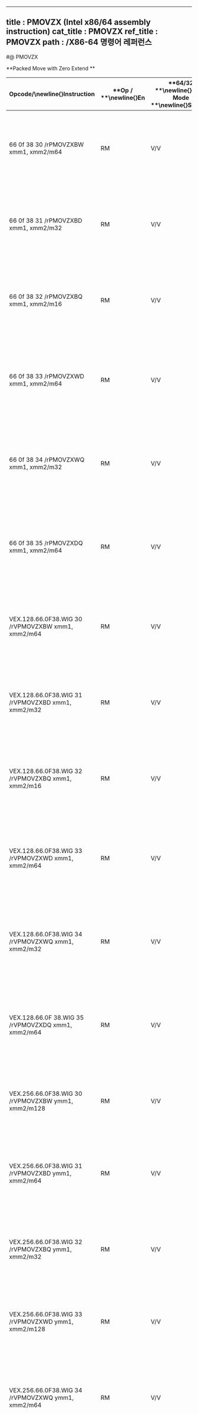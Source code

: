 ----------------------------
title : PMOVZX (Intel x86/64 assembly instruction)
cat_title : PMOVZX
ref_title : PMOVZX
path : /X86-64 명령어 레퍼런스
----------------------------
#@ PMOVZX

**Packed Move with Zero Extend **

|**Opcode/**\newline{}**Instruction**|**Op / **\newline{}**En**|**64/32 **\newline{}**bit Mode **\newline{}**Support**|**CPUID **\newline{}**Feature **\newline{}**Flag**|**Description**|
|------------------------------------|-------------------------|------------------------------------------------------|--------------------------------------------------|---------------|
|66 0f 38 30 /rPMOVZXBW xmm1, xmm2/m64|RM|V/V|SSE4_1|Zero extend 8 packed 8-bit integers in the low 8 bytes of xmm2/m64 to 8 packed 16-bit integers in xmm1.|
|66 0f 38 31 /rPMOVZXBD xmm1, xmm2/m32|RM|V/V|SSE4_1|Zero extend 4 packed 8-bit integers in the low 4 bytes of xmm2/m32 to 4 packed 32-bit integers in xmm1.|
|66 0f 38 32 /rPMOVZXBQ xmm1, xmm2/m16|RM|V/V|SSE4_1|Zero extend 2 packed 8-bit integers in the low 2 bytes of xmm2/m16 to 2 packed 64-bit integers in xmm1.|
|66 0f 38 33 /rPMOVZXWD xmm1, xmm2/m64|RM|V/V|SSE4_1|Zero extend 4 packed 16-bit integers in the low 8 bytes of xmm2/m64 to 4 packed 32-bit integers in xmm1.|
|66 0f 38 34 /rPMOVZXWQ xmm1, xmm2/m32|RM|V/V|SSE4_1|Zero extend 2 packed 16-bit integers in the low 4 bytes of xmm2/m32 to 2 packed 64-bit integers in xmm1.|
|66 0f 38 35 /rPMOVZXDQ xmm1, xmm2/m64|RM|V/V|SSE4_1|Zero extend 2 packed 32-bit integers in the low 8 bytes of xmm2/m64 to 2 packed 64-bit integers in xmm1.|
|VEX.128.66.0F38.WIG 30 /rVPMOVZXBW xmm1, xmm2/m64|RM|V/V|AVX|Zero extend 8 packed 8-bit integers in the low 8 bytes of xmm2/m64 to 8 packed 16-bit integers in xmm1.|
|VEX.128.66.0F38.WIG 31 /rVPMOVZXBD xmm1, xmm2/m32|RM|V/V|AVX|Zero extend 4 packed 8-bit integers in the low 4 bytes of xmm2/m32 to 4 packed 32-bit integers in xmm1.|
|VEX.128.66.0F38.WIG 32 /rVPMOVZXBQ xmm1, xmm2/m16|RM|V/V|AVX|Zero extend 2 packed 8-bit integers in the low 2 bytes of xmm2/m16 to 2 packed 64-bit integers in xmm1.|
|VEX.128.66.0F38.WIG 33 /rVPMOVZXWD xmm1, xmm2/m64|RM|V/V|AVX|Zero extend 4 packed 16-bit integers in the low 8 bytes of xmm2/m64 to 4 packed 32-bit integers in xmm1.|
|VEX.128.66.0F38.WIG 34 /rVPMOVZXWQ xmm1, xmm2/m32|RM|V/V|AVX|Zero extend 2 packed 16-bit integers in the low 4 bytes of xmm2/m32 to 2 packed 64-bit integers in xmm1.|
|VEX.128.66.0F 38.WIG 35 /rVPMOVZXDQ xmm1, xmm2/m64|RM|V/V|AVX|Zero extend 2 packed 32-bit integers in the low 8 bytes of xmm2/m64 to 2 packed 64-bit integers in xmm1.|
|VEX.256.66.0F38.WIG 30 /rVPMOVZXBW ymm1, xmm2/m128|RM|V/V|AVX2|Zero extend 16 packed 8-bit integers in xmm2/m128 to 16 packed 16-bit integers in ymm1.|
|VEX.256.66.0F38.WIG 31 /rVPMOVZXBD ymm1, xmm2/m64|RM|V/V|AVX2|Zero extend 8 packed 8-bit integers in the low 8 bytes of xmm2/m64 to 8 packed 32-bit integers in ymm1.|
|VEX.256.66.0F38.WIG 32 /rVPMOVZXBQ ymm1, xmm2/m32|RM|V/V|AVX2|Zero extend 4 packed 8-bit integers in the low 4 bytes of xmm2/m32 to 4 packed 64-bit integers in ymm1.|
|VEX.256.66.0F38.WIG 33 /rVPMOVZXWD ymm1, xmm2/m128|RM|V/V|AVX2|Zero extend 8 packed 16-bit integers xmm2/m128 to 8 packed 32-bit integers in ymm1.|
|VEX.256.66.0F38.WIG 34 /rVPMOVZXWQ ymm1, xmm2/m64|RM|V/V|AVX2|Zero extend 4 packed 16-bit integers in the low 8 bytes of xmm2/m64 to 4 packed 64-bit integers in xmm1.|
|VEX.256.66.0F38.WIG 35 /rVPMOVZXDQ ymm1, xmm2/m128|RM|V/V|AVX2|Zero extend 4 packed 32-bit integers in xmm2/m128 to 4 packed 64-bit integers in ymm1.|


|**Opcode/**\newline{}**Instruction**|**Op / **\newline{}**En**|**64/32 **\newline{}**bit Mode **\newline{}**Support**|**CPUID **\newline{}**Feature **\newline{}**Flag**|**Description**|
|------------------------------------|-------------------------|------------------------------------------------------|--------------------------------------------------|---------------|
|EVEX.128.66.0F38 30.WIG /rVPMOVZXBW xmm1 {k1}{z}, xmm2/m64|HVM|V/V|AVX512VLAVX512BW|Zero extend 8 packed 8-bit integers in the low 8 bytes of xmm2/m64 to 8 packed 16-bit integers in xmm1.|
|EVEX.256.66.0F38.WIG 30 /rVPMOVZXBW ymm1 {k1}{z}, xmm2/m128|HVM|V/V|AVX512VLAVX512BW|Zero extend 16 packed 8-bit integers in xmm2/m128 to 16 packed 16-bit integers in ymm1.|
|EVEX.512.66.0F38.WIG 30 /rVPMOVZXBW zmm1 {k1}{z}, ymm2/m256|HVM|V/V|AVX512BW|Zero extend 32 packed 8-bit integers in ymm2/m256 to 32 packed 16-bit integers in zmm1.|
|EVEX.128.66.0F38.WIG 31 /rVPMOVZXBD xmm1 {k1}{z}, xmm2/m32|QVM|V/V|AVX512VLAVX512F|Zero extend 4 packed 8-bit integers in the low 4 bytes of xmm2/m32 to 4 packed 32-bit integers in xmm1 subject to writemask k1.|
|EVEX.256.66.0F38.WIG 31 /rVPMOVZXBD ymm1 {k1}{z}, xmm2/m64|QVM|V/V|AVX512VLAVX512F|Zero extend 8 packed 8-bit integers in the low 8 bytes of xmm2/m64 to 8 packed 32-bit integers in ymm1 subject to writemask k1.|
|EVEX.512.66.0F38.WIG 31 /rVPMOVZXBD zmm1 {k1}{z}, xmm2/m128|QVM|V/V|AVX512F|Zero extend 16 packed 8-bit integers in xmm2/m128 to 16 packed 32-bit integers in zmm1 subject to writemask k1.|
|EVEX.128.66.0F38.WIG 32 /rVPMOVZXBQ xmm1 {k1}{z}, xmm2/m16|OVM|V/V|AVX512VLAVX512F|Zero extend 2 packed 8-bit integers in the low 2 bytes of xmm2/m16 to 2 packed 64-bit integers in xmm1 subject to writemask k1.|
|EVEX.256.66.0F38.WIG 32 /rVPMOVZXBQ ymm1 {k1}{z}, xmm2/m32|OVM|V/V|AVX512VLAVX512F|Zero extend 4 packed 8-bit integers in the low 4 bytes of xmm2/m32 to 4 packed 64-bit integers in ymm1 subject to writemask k1.|
|EVEX.512.66.0F38.WIG 32 /rVPMOVZXBQ zmm1 {k1}{z}, xmm2/m64|OVM|V/V|AVX512F|Zero extend 8 packed 8-bit integers in the low 8 bytes of xmm2/m64 to 8 packed 64-bit integers in zmm1 subject to writemask k1.|
|EVEX.128.66.0F38.WIG 33 /rVPMOVZXWD xmm1 {k1}{z}, xmm2/m64|HVM|V/V|AVX512VLAVX512F|Zero extend 4 packed 16-bit integers in the low 8 bytes of xmm2/m64 to 4 packed 32-bit integers in xmm1 subject to writemask k1.|
|EVEX.256.66.0F38.WIG 33 /rVPMOVZXWD ymm1 {k1}{z}, xmm2/m128|HVM|V/V|AVX512VLAVX512F|Zero extend 8 packed 16-bit integers in xmm2/m128 to 8 packed 32-bit integers in zmm1 subject to writemask k1.|
|EVEX.512.66.0F38.WIG 33 /rVPMOVZXWD zmm1 {k1}{z}, ymm2/m256|HVM|V/V|AVX512F|Zero extend 16 packed 16-bit integers in ymm2/m256 to 16 packed 32-bit integers in zmm1 subject to writemask k1.|
|EVEX.128.66.0F38.WIG 34 /rVPMOVZXWQ xmm1 {k1}{z}, xmm2/m32|QVM|V/V|AVX512VLAVX512F|Zero extend 2 packed 16-bit integers in the low 4 bytes of xmm2/m32 to 2 packed 64-bit integers in xmm1 subject to writemask k1.|
|EVEX.256.66.0F38.WIG 34 /rVPMOVZXWQ ymm1 {k1}{z}, xmm2/m64|QVM|V/V|AVX512VLAVX512F|Zero extend 4 packed 16-bit integers in the low 8 bytes of xmm2/m64 to 4 packed 64-bit integers in ymm1 subject to writemask k1.|
|EVEX.512.66.0F38.WIG 34 /rVPMOVZXWQ zmm1 {k1}{z}, xmm2/m128|QVM|V/V|AVX512F|Zero extend 8 packed 16-bit integers in xmm2/m128 to 8 packed 64-bit integers in zmm1 subject to writemask k1.|


|**Opcode/**\newline{}**Instruction**|**Op / **\newline{}**En**|**64/32 **\newline{}**bit Mode **\newline{}**Support**|**CPUID **\newline{}**Feature **\newline{}**Flag**|**Description**|
|------------------------------------|-------------------------|------------------------------------------------------|--------------------------------------------------|---------------|
|EVEX.128.66.0F38.W0 35 /rVPMOVZXDQ xmm1 {k1}{z}, xmm2/m64|HVM|V/V|AVX512VLAVX512F|Zero extend 2 packed 32-bit integers in the low 8 bytes of xmm2/m64 to 2 packed 64-bit integers in zmm1 using writemask k1.|
|EVEX.256.66.0F38.W0 35 /rVPMOVZXDQ ymm1 {k1}{z}, xmm2/m128|HVM|V/V|AVX512VLAVX512F|Zero extend 4 packed 32-bit integers in xmm2/m128 to 4 packed 64-bit integers in zmm1 using writemask k1.|
|EVEX.512.66.0F38.W0 35 /rVPMOVZXDQ zmm1 {k1}{z}, ymm2/m256|HVM|V/V|AVX512F|Zero extend 8 packed 32-bit integers in ymm2/m256 to 8 packed 64-bit integers in zmm1 using writemask k1.|
### Instruction Operand Encoding


|Op/En|Operand 1|Operand 2|Operand 3|Operand 4|
|-----|---------|---------|---------|---------|
|RM|ModRM:reg (w)|ModRM:r/m (r)|NA|NA|
|HVM, QVM, OVM|ModRM:reg (w)|ModRM:r/m (r)|NA|NA|
### Description


Legacy, VEX and EVEX encoded versions: Packed byte, word, or dword integers starting from the low bytes of the source operand (second operand) are zero extended to word, dword, or quadword integers and stored in packed signed bytes the destination operand.

128-bit Legacy SSE version: Bits (MAX_VL-1:128) of the corresponding destination register remain unchanged.

VEX.128 encoded version: Bits (MAX_VL-1:128) of the corresponding destination register are zeroed.

VEX.256 encoded version: Bits (MAX_VL-1:256) of the corresponding destination register are zeroed. 

EVEX encoded versions: Packed dword integers starting from the low bytes of the source operand (second operand) are zero extended to quadword integers and stored to the destination operand under the writemask.The destination register is XMM, YMM or ZMM Register.

Note: VEX.vvvv and EVEX.vvvv are reserved and must be 1111b otherwise instructions will #UD.


### Operation
#### Packed_Zero_Extend_BYTE_to_WORD(DEST, SRC)
```info-verb
DEST[15:0] <- ZeroExtend(SRC[7:0]);
DEST[31:16] <- ZeroExtend(SRC[15:8]);
DEST[47:32] <- ZeroExtend(SRC[23:16]);
DEST[63:48]  <-ZeroExtend(SRC[31:24]);
DEST[79:64] <- ZeroExtend(SRC[39:32]);
DEST[95:80]  <-ZeroExtend(SRC[47:40]);
DEST[111:96]  <-ZeroExtend(SRC[55:48]);
DEST[127:112]  <-ZeroExtend(SRC[63:56]);
Packed_Zero_Extend_BYTE_to_DWORD(DEST, SRC)
DEST[31:0] <- ZeroExtend(SRC[7:0]);
DEST[63:32]  <-ZeroExtend(SRC[15:8]);
DEST[95:64]  <-ZeroExtend(SRC[23:16]);
DEST[127:96] <- ZeroExtend(SRC[31:24]);
```
#### Packed_Zero_Extend_BYTE_to_QWORD(DEST, SRC)
```info-verb
DEST[63:0]  <-ZeroExtend(SRC[7:0]);
DEST[127:64]  <-ZeroExtend(SRC[15:8]);
```
#### Packed_Zero_Extend_WORD_to_DWORD(DEST, SRC)
```info-verb
DEST[31:0]  <-ZeroExtend(SRC[15:0]);
DEST[63:32] <- ZeroExtend(SRC[31:16]);
DEST[95:64]  <-ZeroExtend(SRC[47:32]);
DEST[127:96]  <-ZeroExtend(SRC[63:48]);
```
#### Packed_Zero_Extend_WORD_to_QWORD(DEST, SRC)
```info-verb
DEST[63:0]  <-ZeroExtend(SRC[15:0]);
DEST[127:64] <- ZeroExtend(SRC[31:16]);
```
#### Packed_Zero_Extend_DWORD_to_QWORD(DEST, SRC)
```info-verb
DEST[63:0] <- ZeroExtend(SRC[31:0]);
DEST[127:64]  <-ZeroExtend(SRC[63:32]);
```
#### VPMOVZXBW (EVEX encoded versions)
```info-verb
(KL, VL) = (8, 128), (16, 256), (32, 512)
Packed_Zero_Extend_BYTE_to_WORD(TMP_DEST[127:0], SRC[63:0])
IF VL >= 256
 Packed_Zero_Extend_BYTE_to_WORD(TMP_DEST[255:128], SRC[127:64])
FI;
IF VL >= 512
 Packed_Zero_Extend_BYTE_to_WORD(TMP_DEST[383:256], SRC[191:128])
 Packed_Zero_Extend_BYTE_to_WORD(TMP_DEST[511:384], SRC[255:192])
FI;
FOR j <-  0 TO KL-1
 i  <- j * 16
 IF k1[j] OR *no writemask*
   THEN DEST[i+15:i] <-  TEMP_DEST[i+15:i]
   ELSE 
    IF *merging-masking* ; merging-masking
      THEN *DEST[i+15:i] remains unchanged*
      ELSE *zeroing-masking* ; zeroing-masking
        DEST[i+15:i]  <- 0
    FI
 FI;
ENDFOR
DEST[MAX_VL-1:VL]  <- 0
```
#### VPMOVZXBD (EVEX encoded versions)
```info-verb
(KL, VL) = (4, 128), (8, 256), (16, 512)
Packed_Zero_Extend_BYTE_to_DWORD(TMP_DEST[127:0], SRC[31:0])
IF VL >= 256
 Packed_Zero_Extend_BYTE_to_DWORD(TMP_DEST[255:128], SRC[63:32])
FI;
IF VL >= 512
 Packed_Zero_Extend_BYTE_to_DWORD(TMP_DEST[383:256], SRC[95:64])
 Packed_Zero_Extend_BYTE_to_DWORD(TMP_DEST[511:384], SRC[127:96])
FI;
FOR j  <- 0 TO KL-1
 i <-  j * 32
 IF k1[j] OR *no writemask*
   THEN DEST[i+31:i]  <- TEMP_DEST[i+31:i]
   ELSE 
    IF *merging-masking* ; merging-masking
THEN *DEST[i+31:i] remains unchanged*
      ELSE *zeroing-masking* ; zeroing-masking
        DEST[i+31:i]  <- 0
    FI
 FI;
ENDFOR
DEST[MAX_VL-1:VL] <-  0
```
#### VPMOVZXBQ (EVEX encoded versions)
```info-verb
(KL, VL) = (2, 128), (4, 256), (8, 512)
Packed_Zero_Extend_BYTE_to_QWORD(TMP_DEST[127:0], SRC[15:0])
IF VL >= 256
 Packed_Zero_Extend_BYTE_to_QWORD(TMP_DEST[255:128], SRC[31:16])
FI;
IF VL >= 512
 Packed_Zero_Extend_BYTE_to_QWORD(TMP_DEST[383:256], SRC[47:32])
 Packed_Zero_Extend_BYTE_to_QWORD(TMP_DEST[511:384], SRC[63:48])
FI;
FOR j  <- 0 TO KL-1
 i  <- j * 64
 IF k1[j] OR *no writemask*
   THEN DEST[i+63:i]  <- TEMP_DEST[i+63:i]
   ELSE 
    IF *merging-masking* ; merging-masking
      THEN *DEST[i+63:i] remains unchanged*
      ELSE *zeroing-masking* ; zeroing-masking
        DEST[i+63:i]  <- 0
    FI
 FI;
ENDFOR
DEST[MAX_VL-1:VL] <-  0
```
#### VPMOVZXWD (EVEX encoded versions)
```info-verb
(KL, VL) = (4, 128), (8, 256), (16, 512)
Packed_Zero_Extend_WORD_to_DWORD(TMP_DEST[127:0], SRC[63:0])
IF VL >= 256
 Packed_Zero_Extend_WORD_to_DWORD(TMP_DEST[255:128], SRC[127:64])
FI;
IF VL >= 512
 Packed_Zero_Extend_WORD_to_DWORD(TMP_DEST[383:256], SRC[191:128])
 Packed_Zero_Extend_WORD_to_DWORD(TMP_DEST[511:384], SRC[256:192])
FI;
FOR j  <- 0 TO KL-1
 i <-  j * 32
 IF k1[j] OR *no writemask*
   THEN DEST[i+31:i] <-  TEMP_DEST[i+31:i]
   ELSE 
    IF *merging-masking* ; merging-masking
      THEN *DEST[i+31:i] remains unchanged*
      ELSE *zeroing-masking* ; zeroing-masking
        DEST[i+31:i]  <- 0
    FI
 FI;
ENDFOR
DEST[MAX_VL-1:VL] <-  0
```
#### VPMOVZXWQ (EVEX encoded versions)
```info-verb
(KL, VL) = (2, 128), (4, 256), (8, 512)
Packed_Zero_Extend_WORD_to_QWORD(TMP_DEST[127:0], SRC[31:0])
IF VL >= 256
 Packed_Zero_Extend_WORD_to_QWORD(TMP_DEST[255:128], SRC[63:32])
FI;
IF VL >= 512
 Packed_Zero_Extend_WORD_to_QWORD(TMP_DEST[383:256], SRC[95:64])
 Packed_Zero_Extend_WORD_to_QWORD(TMP_DEST[511:384], SRC[127:96])
FI;
FOR j <-  0 TO KL-1
 i  <- j * 64
 IF k1[j] OR *no writemask*
   THEN DEST[i+63:i] <-  TEMP_DEST[i+63:i]
   ELSE 
    IF *merging-masking* ; merging-masking
      THEN *DEST[i+63:i] remains unchanged*
      ELSE *zeroing-masking* ; zeroing-masking
        DEST[i+63:i]  <- 0
    FI
 FI;
ENDFOR
DEST[MAX_VL-1:VL]  <- 0
```
#### VPMOVZXDQ (EVEX encoded versions)
```info-verb
(KL, VL) = (2, 128), (4, 256), (8, 512)
Packed_Zero_Extend_DWORD_to_QWORD(TEMP_DEST[127:0], SRC[63:0])
IF VL >= 256
 Packed_Zero_Extend_DWORD_to_QWORD(TEMP_DEST[255:128], SRC[127:64])
FI;
IF VL >= 512
 Packed_Zero_Extend_DWORD_to_QWORD(TEMP_DEST[383:256], SRC[191:128])
 Packed_Zero_Extend_DWORD_to_QWORD(TEMP_DEST[511:384], SRC[255:192])
FI;
FOR j  <- 0 TO KL-1
 i <-  j * 64
 IF k1[j] OR *no writemask*
   THEN DEST[i+63:i]  <- TEMP_DEST[i+63:i]
   ELSE 
    IF *merging-masking* ; merging-masking
      THEN *DEST[i+63:i] remains unchanged*
      ELSE *zeroing-masking* ; zeroing-masking
        DEST[i+63:i]  <- 0
    FI
 FI;
ENDFOR
DEST[MAX_VL-1:VL] <-  0
```
#### VPMOVZXBW (VEX.256 encoded version)
```info-verb
Packed_Zero_Extend_BYTE_to_WORD(DEST[127:0], SRC[63:0])
Packed_Zero_Extend_BYTE_to_WORD(DEST[255:128], SRC[127:64])
DEST[MAX_VL-1:256] <-  0
```
#### VPMOVZXBD (VEX.256 encoded version)
```info-verb
Packed_Zero_Extend_BYTE_to_DWORD(DEST[127:0], SRC[31:0])
Packed_Zero_Extend_BYTE_to_DWORD(DEST[255:128], SRC[63:32])
DEST[MAX_VL-1:256]  <- 0
```
#### VPMOVZXBQ (VEX.256 encoded version)
```info-verb
Packed_Zero_Extend_BYTE_to_QWORD(DEST[127:0], SRC[15:0])
Packed_Zero_Extend_BYTE_to_QWORD(DEST[255:128], SRC[31:16])
DEST[MAX_VL-1:256] <-  0
```
#### VPMOVZXWD (VEX.256 encoded version)
```info-verb
Packed_Zero_Extend_WORD_to_DWORD(DEST[127:0], SRC[63:0])
Packed_Zero_Extend_WORD_to_DWORD(DEST[255:128], SRC[127:64])
DEST[MAX_VL-1:256] <-  0
```
#### VPMOVZXWQ (VEX.256 encoded version)
```info-verb
Packed_Zero_Extend_WORD_to_QWORD(DEST[127:0], SRC[31:0])
Packed_Zero_Extend_WORD_to_QWORD(DEST[255:128], SRC[63:32])
DEST[MAX_VL-1:256] <-  0
```
#### VPMOVZXDQ (VEX.256 encoded version)
```info-verb
Packed_Zero_Extend_DWORD_to_QWORD(DEST[127:0], SRC[63:0])
Packed_Zero_Extend_DWORD_to_QWORD(DEST[255:128], SRC[127:64])
DEST[MAX_VL-1:256] <-  0
```
#### VPMOVZXBW (VEX.128 encoded version)
```info-verb
Packed_Zero_Extend_BYTE_to_WORD()
DEST[MAX_VL-1:128]  <-0
```
#### VPMOVZXBD (VEX.128 encoded version)
```info-verb
Packed_Zero_Extend_BYTE_to_DWORD()
DEST[MAX_VL-1:128] <- 0
```
#### VPMOVZXBQ (VEX.128 encoded version)
```info-verb
Packed_Zero_Extend_BYTE_to_QWORD()
DEST[MAX_VL-1:128]  <-0
```
#### VPMOVZXWD (VEX.128 encoded version)
```info-verb
Packed_Zero_Extend_WORD_to_DWORD()
DEST[MAX_VL-1:128]  <-0
```
#### VPMOVZXWQ (VEX.128 encoded version)
```info-verb
Packed_Zero_Extend_WORD_to_QWORD()
DEST[MAX_VL-1:128] <- 0
```
#### VPMOVZXDQ (VEX.128 encoded version
```info-verb
)
Packed_Zero_Extend_DWORD_to_QWORD()
DEST[MAX_VL-1:128] <- 0
```
#### PMOVZXBW
```info-verb
Packed_Zero_Extend_BYTE_to_WORD()
DEST[MAX_VL-1:128] (Unmodified)
```
#### PMOVZXBD
```info-verb
Packed_Zero_Extend_BYTE_to_DWORD()
DEST[MAX_VL-1:128] (Unmodified)
```
#### PMOVZXBQ
```info-verb
Packed_Zero_Extend_BYTE_to_QWORD()
DEST[MAX_VL-1:128] (Unmodified)
```
#### PMOVZXWD
```info-verb
Packed_Zero_Extend_WORD_to_DWORD()
DEST[MAX_VL-1:128] (Unmodified)
```
#### PMOVZXWQ
```info-verb
Packed_Zero_Extend_WORD_to_QWORD()
DEST[MAX_VL-1:128] (Unmodified)
```
#### PMOVZXDQ
```info-verb
Packed_Zero_Extend_DWORD_to_QWORD()
DEST[MAX_VL-1:128] (Unmodified)
```

### Intel C/C++ Compiler Intrinsic Equivalent

```cpp
VPMOVZXBW __m512i _mm512_cvtepu8_epi16(__m256i a);
VPMOVZXBW __m512i _mm512_mask_cvtepu8_epi16(__m512i a, __mmask32 k, __m256i b);
VPMOVZXBW __m512i _mm512_maskz_cvtepu8_epi16( __mmask32 k, __m256i b);
VPMOVZXBD __m512i _mm512_cvtepu8_epi32(__m128i a);
VPMOVZXBD __m512i _mm512_mask_cvtepu8_epi32(__m512i a, __mmask16 k, __m128i b);
VPMOVZXBD __m512i _mm512_maskz_cvtepu8_epi32( __mmask16 k, __m128i b);
VPMOVZXBQ __m512i _mm512_cvtepu8_epi64(__m128i a);
VPMOVZXBQ __m512i _mm512_mask_cvtepu8_epi64(__m512i a, __mmask8 k, __m128i b);
VPMOVZXBQ __m512i _mm512_maskz_cvtepu8_epi64( __mmask8 k, __m128i a);
VPMOVZXDQ __m512i _mm512_cvtepu32_epi64(__m256i a);
VPMOVZXDQ __m512i _mm512_mask_cvtepu32_epi64(__m512i a, __mmask8 k, __m256i b);
VPMOVZXDQ __m512i _mm512_maskz_cvtepu32_epi64( __mmask8 k, __m256i a);
VPMOVZXWD __m512i _mm512_cvtepu16_epi32(__m128i a);
VPMOVZXWD __m512i _mm512_mask_cvtepu16_epi32(__m512i a, __mmask16 k, __m128i b);
VPMOVZXWD __m512i _mm512_maskz_cvtepu16_epi32(__mmask16 k, __m128i a);
VPMOVZXWQ __m512i _mm512_cvtepu16_epi64(__m256i a);
VPMOVZXWQ __m512i _mm512_mask_cvtepu16_epi64(__m512i a, __mmask8 k, __m256i b);
VPMOVZXWQ __m512i _mm512_maskz_cvtepu16_epi64( __mmask8 k, __m256i a);
VPMOVZXBW __m256i _mm256_cvtepu8_epi16(__m256i a);
VPMOVZXBW __m256i  _mm256_mask_cvtepu8_epi16(__m256i a, __mmask16 k, __m128i b);
VPMOVZXBW __m256i _mm256_maskz_cvtepu8_epi16( __mmask16 k, __m128i b);
VPMOVZXBD __m256i _mm256_cvtepu8_epi32(__m128i a);
VPMOVZXBD __m256i _mm256_mask_cvtepu8_epi32(__m256i a, __mmask8 k, __m128i b);
VPMOVZXBD __m256i _mm256_maskz_cvtepu8_epi32( __mmask8 k, __m128i b);
VPMOVZXBQ __m256i _mm256_cvtepu8_epi64(__m128i a);
VPMOVZXBQ __m256i _mm256_mask_cvtepu8_epi64(__m256i a, __mmask8 k, __m128i b);
VPMOVZXBQ __m256i _mm256_maskz_cvtepu8_epi64( __mmask8 k, __m128i a);
VPMOVZXDQ __m256i _mm256_cvtepu32_epi64(__m128i a);
VPMOVZXDQ __m256i _mm256_mask_cvtepu32_epi64(__m256i a, __mmask8 k, __m128i b);
VPMOVZXDQ __m256i _mm256_maskz_cvtepu32_epi64( __mmask8 k, __m128i a);
VPMOVZXWD __m256i _mm256_cvtepu16_epi32(__m128i a);
VPMOVZXWD __m256i _mm256_mask_cvtepu16_epi32(__m256i a, __mmask16 k, __m128i b);
VPMOVZXWD __m256i _mm256_maskz_cvtepu16_epi32(__mmask16 k, __m128i a);
VPMOVZXWQ __m256i _mm256_cvtepu16_epi64(__m128i a);
VPMOVZXWQ __m256i _mm256_mask_cvtepu16_epi64(__m256i a, __mmask8 k, __m128i b);
VPMOVZXWQ __m256i _mm256_maskz_cvtepu16_epi64( __mmask8 k, __m128i a);
VPMOVZXBW __m128i  _mm_mask_cvtepu8_epi16(__m128i a, __mmask8 k, __m128i b);
VPMOVZXBW __m128i _mm_maskz_cvtepu8_epi16( __mmask8 k, __m128i b);
VPMOVZXBD __m128i _mm_mask_cvtepu8_epi32(__m128i a, __mmask8 k, __m128i b);
VPMOVZXBD __m128i _mm_maskz_cvtepu8_epi32( __mmask8 k, __m128i b);
VPMOVZXBQ __m128i _mm_mask_cvtepu8_epi64(__m128i a, __mmask8 k, __m128i b);
VPMOVZXBQ __m128i _mm_maskz_cvtepu8_epi64( __mmask8 k, __m128i a);
VPMOVZXDQ __m128i _mm_mask_cvtepu32_epi64(__m128i a, __mmask8 k, __m128i b);
VPMOVZXDQ __m128i _mm_maskz_cvtepu32_epi64( __mmask8 k, __m128i a);
VPMOVZXWD __m128i _mm_mask_cvtepu16_epi32(__m128i a, __mmask16 k, __m128i b);
VPMOVZXWD __m128i _mm_maskz_cvtepu16_epi32(__mmask8 k, __m128i a);
VPMOVZXWQ __m128i _mm_mask_cvtepu16_epi64(__m128i a, __mmask8 k, __m128i b);
VPMOVZXWQ __m128i _mm_maskz_cvtepu16_epi64( __mmask8 k, __m128i a);
PMOVZXBW __m128i _mm_ cvtepu8_epi16 ( __m128i a);
PMOVZXBD __m128i _mm_ cvtepu8_epi32 ( __m128i a);
PMOVZXBQ __m128i _mm_ cvtepu8_epi64 ( __m128i a);
PMOVZXWD __m128i _mm_ cvtepu16_epi32 ( __m128i a);
PMOVZXWQ __m128i _mm_ cvtepu16_epi64 ( __m128i a);
PMOVZXDQ __m128i _mm_ cvtepu32_epi64 ( __m128i a);
```
### SIMD Floating-Point Exceptions


None

### Other Exceptions


Non-EVEX-encoded instruction, see Exceptions Type 5.

EVEX-encoded instruction, see Exceptions Type E5.

#UD  If VEX.vvvv != 1111B, or EVEX.vvvv != 1111B.

